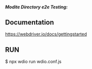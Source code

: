 ##### Modite Directory e2e Testing:

## Documentation

https://webdriver.io/docs/gettingstarted

## RUN

$ npx wdio run wdio.conf.js
